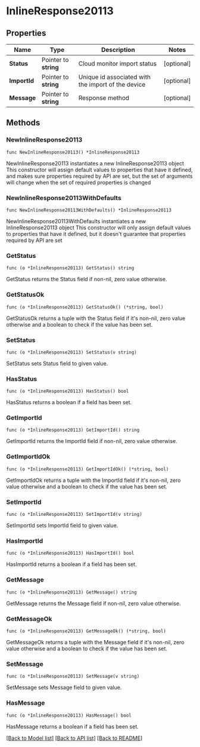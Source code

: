 # InlineResponse20113

## Properties

Name | Type | Description | Notes
------------ | ------------- | ------------- | -------------
**Status** | Pointer to **string** | Cloud monitor import status | [optional] 
**ImportId** | Pointer to **string** | Unique id associated with the import of the device | [optional] 
**Message** | Pointer to **string** | Response method | [optional] 

## Methods

### NewInlineResponse20113

`func NewInlineResponse20113() *InlineResponse20113`

NewInlineResponse20113 instantiates a new InlineResponse20113 object
This constructor will assign default values to properties that have it defined,
and makes sure properties required by API are set, but the set of arguments
will change when the set of required properties is changed

### NewInlineResponse20113WithDefaults

`func NewInlineResponse20113WithDefaults() *InlineResponse20113`

NewInlineResponse20113WithDefaults instantiates a new InlineResponse20113 object
This constructor will only assign default values to properties that have it defined,
but it doesn't guarantee that properties required by API are set

### GetStatus

`func (o *InlineResponse20113) GetStatus() string`

GetStatus returns the Status field if non-nil, zero value otherwise.

### GetStatusOk

`func (o *InlineResponse20113) GetStatusOk() (*string, bool)`

GetStatusOk returns a tuple with the Status field if it's non-nil, zero value otherwise
and a boolean to check if the value has been set.

### SetStatus

`func (o *InlineResponse20113) SetStatus(v string)`

SetStatus sets Status field to given value.

### HasStatus

`func (o *InlineResponse20113) HasStatus() bool`

HasStatus returns a boolean if a field has been set.

### GetImportId

`func (o *InlineResponse20113) GetImportId() string`

GetImportId returns the ImportId field if non-nil, zero value otherwise.

### GetImportIdOk

`func (o *InlineResponse20113) GetImportIdOk() (*string, bool)`

GetImportIdOk returns a tuple with the ImportId field if it's non-nil, zero value otherwise
and a boolean to check if the value has been set.

### SetImportId

`func (o *InlineResponse20113) SetImportId(v string)`

SetImportId sets ImportId field to given value.

### HasImportId

`func (o *InlineResponse20113) HasImportId() bool`

HasImportId returns a boolean if a field has been set.

### GetMessage

`func (o *InlineResponse20113) GetMessage() string`

GetMessage returns the Message field if non-nil, zero value otherwise.

### GetMessageOk

`func (o *InlineResponse20113) GetMessageOk() (*string, bool)`

GetMessageOk returns a tuple with the Message field if it's non-nil, zero value otherwise
and a boolean to check if the value has been set.

### SetMessage

`func (o *InlineResponse20113) SetMessage(v string)`

SetMessage sets Message field to given value.

### HasMessage

`func (o *InlineResponse20113) HasMessage() bool`

HasMessage returns a boolean if a field has been set.


[[Back to Model list]](../README.md#documentation-for-models) [[Back to API list]](../README.md#documentation-for-api-endpoints) [[Back to README]](../README.md)


